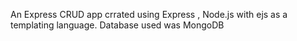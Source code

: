 An Express CRUD app crrated using Express , Node.js with ejs as a templating language. Database used was MongoDB
